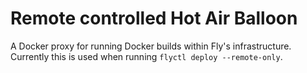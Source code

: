 # Remote controlled Hot Air Balloon

A Docker proxy for running Docker builds within Fly's infrastructure. Currently this is used
when running `flyctl deploy --remote-only`.


